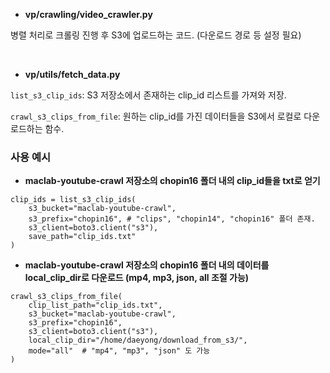 - **vp/crawling/video_crawler.py**

병렬 처리로 크롤링 진행 후 S3에 업로드하는 코드. (다운로드 경로 등 설정 필요)

<br>

- **vp/utils/fetch_data.py**

`list_s3_clip_ids`: S3 저장소에서 존재하는 clip_id 리스트를 가져와 저장.

`crawl_s3_clips_from_file`: 원하는 clip_id를 가진 데이터들을 S3에서 로컬로 다운로드하는 함수.

### 사용 예시

- **maclab-youtube-crawl 저장소의 chopin16 폴더 내의 clip_id들을 txt로 얻기**
```
clip_ids = list_s3_clip_ids(
    s3_bucket="maclab-youtube-crawl",
    s3_prefix="chopin16", # "clips", "chopin14", "chopin16" 폴더 존재.
    s3_client=boto3.client("s3"),
    save_path="clip_ids.txt"
)
```
- **maclab-youtube-crawl 저장소의 chopin16 폴더 내의 데이터를 local_clip_dir로 다운로드 (mp4, mp3, json, all 조절 가능)**
```
crawl_s3_clips_from_file(
    clip_list_path="clip_ids.txt",
    s3_bucket="maclab-youtube-crawl",
    s3_prefix="chopin16",
    s3_client=boto3.client("s3"),
    local_clip_dir="/home/daeyong/download_from_s3/",
    mode="all"  # "mp4", "mp3", "json" 도 가능
)
```
